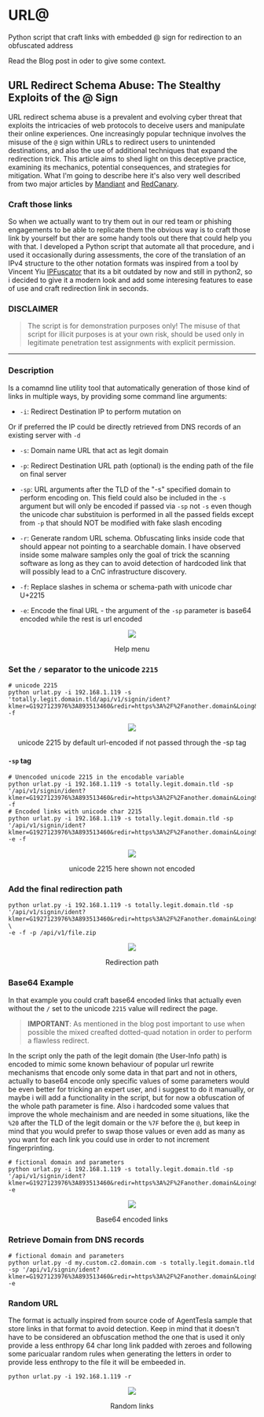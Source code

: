 # URL@

Python script that craft links with embedded @ sign for redirection to an obfuscated address

Read the Blog post in oder to give some context.

## URL Redirect Schema Abuse: The Stealthy Exploits of the @ Sign

URL redirect schema abuse is a prevalent and evolving cyber threat that exploits the intricacies of web protocols to deceive users and manipulate their online experiences. One increasingly popular technique involves the misuse of the `@` sign within URLs to redirect users to unintended destinations, and also the use of additional techniques that expand the redirection trick. This article aims to shed light on this deceptive practice, examining its mechanics, potential consequences, and strategies for mitigation.
What I'm going to describe here it's also very well described from two major articles by [Mandiant](https://www.mandiant.com/resources/blog/url-obfuscation-schema-abuse) and [RedCanary](https://redcanary.com/blog/google-zip-domains/).

### Craft those links

So when we actually want to try them out in our red team or phishing engagements to be able to replicate them the obvious way is to craft those link by yourself but ther are some handy tools out there that could help you with that. I developed a Python script that automate all that procedure, and i used it occasionally during assessments, the core of the translation of an IPv4 structure to the other notation formats was inspired from a tool by Vincent Yiu [IPFuscator](https://github.com/vysecurity/IPFuscator) that its a bit outdated by now and still in python2, so i decided to give it a modern look and add some interesing features to ease of use and craft redirection link in seconds.

### DISCLAIMER

> The script is for demonstration purposes only! The misuse of that script for illicit purposes is at your own risk, should be used only in legitimate penetration test assignments with explicit permission.

---

### Description

Is a comamnd line utility tool that automatically generation of those kind of links in multiple ways, by providing some command line arguments:

* `-i`: Redirect Destination IP to perform mutation on

Or if preferred the IP could be directly retrieved from DNS records of an existing server with `-d`

* `-s`: Domain name URL that act as legit domain

* `-p`: Redirect Destination URL path (optional) is the ending path of the file on final server

* `-sp`: URL arguments after the TLD of the "-s" specified domain to perform encoding on. This field could also be included in the `-s` argument but will only be encoded if passed via `-sp` not `-s` even though the unicode char substituion is performed in all the passed fields except from `-p` that should NOT be modified with fake slash encoding

* `-r`: Generate random URL schema. Obfuscating links inside code that should appear not pointing to a searchable domain. I have observed inside some malware samples only the goal of trick the scanning software as long as they can to avoid detection of hardcoded link that will possibly lead to a CnC infrastructure discovery.

* `-f`: Replace slashes in schema or schema-path with unicode char U+2215

* `-e`: Encode the final URL - the argument of the `-sp` parameter is base64 encoded while the rest is url encoded


<p align="center">
<img src="/pics/urlathelp.png">
</p>
<p align="center">
Help menu
</p>

### Set the `/` separator to the unicode `2215`

```shell
# unicode 2215
python urlat.py -i 192.168.1.119 -s 'totally.legit.domain.tld/api/v1/signin/ident?klmer=G1927123976%3A893513460&redir=https%3A%2F%2Fanother.domain&Loing&dobui=b253cnZqbmRzd3JvdmJ3cm92amJvd3dka2piZHZvZWlqY2V3b2lubm9rbmN3d29u' -f
```
<p align="center">
<img src="/pics/unicode2155.png">
</p>
<p align="center">
unicode 2215 by default url-encoded if not passed through the -sp tag
</p>

#### `-sp` tag

```shell
# Unencoded unicode 2215 in the encodable variable
python urlat.py -i 192.168.1.119 -s totally.legit.domain.tld -sp '/api/v1/signin/ident?klmer=G1927123976%3A893513460&redir=https%3A%2F%2Fanother.domain&Loing&dobui=b253cnZqbmRzd3JvdmJ3cm92amJvd3dka2piZHZvZWlqY2V3b2lubm9rbmN3d29u' -f
# Encoded links with unicode char 2215
python urlat.py -i 192.168.1.119 -s totally.legit.domain.tld -sp '/api/v1/signin/ident?klmer=G1927123976%3A893513460&redir=https%3A%2F%2Fanother.domain&Loing&dobui=b253cnZqbmRzd3JvdmJ3cm92amJvd3dka2piZHZvZWlqY2V3b2lubm9rbmN3d29u' -e -f
```
<p align="center">
<img src="/pics/userpathunicode.png">
</p>
<p align="center">
unicode 2215 here shown not encoded
</p>

### Add the final redirection path

```shell
python urlat.py -i 192.168.1.119 -s totally.legit.domain.tld -sp '/api/v1/signin/ident?klmer=G1927123976%3A893513460&redir=https%3A%2F%2Fanother.domain&Loing&dobui=b253cnZqbmRzd3JvdmJ3cm92amJvd3dka2piZHZvZWlqY2V3b2lubm9rbmN3d29u' \
-e -f -p /api/v1/file.zip
```

<p align="center">
<img src="/pics/redirpath.png">
</p>
<p align="center">
Redirection path
</p>

### Base64 Example

In that example you could craft base64 encoded links that actually even without the `/` set to the unicode `2215` value will redirect the page.

> **IMPORTANT**: As mentioned in the blog post important to use when possible the mixed creafted dotted-quad notation in order to perform a flawless redirect.

In the script only the path of the legit domain (the User-Info path) is encoded to mimic some known behaviour of popular url rewrite mechanisms that encode only some data in that part and not in others, actually to base64 encode only specific values of some parameters would be even better for tricking an expert user, and i suggest to do it manually, or maybe i will add a functionality in the script, but for now a obfuscation of the whole path parameter is fine.
Also i hardcoded some values that improve the whole mechainism and are needed in some situations, like the `%20` after the TLD of the legit domain or the `%7F` before the `@`, but keep in mind that you would prefer to swap those values or even add as many as you want for each link you could use in order to not increment fingerprinting.

```shell
# fictional domain and parameters
python urlat.py -i 192.168.1.119 -s totally.legit.domain.tld -sp '/api/v1/signin/ident?klmer=G1927123976%3A893513460&redir=https%3A%2F%2Fanother.domain&Loing&dobui=b253cnZqbmRzd3JvdmJ3cm92amJvd3dka2piZHZvZWlqY2V3b2lubm9rbmN3d29u' -e
```

<p align="center">
<img src="/pics/urlatlinks.png">
</p>
<p align="center">
Base64 encoded links
</p>

### Retrieve Domain from DNS records

```shell
# fictional domain and parameters
python urlat.py -d my.custom.c2.domain.com -s totally.legit.domain.tld -sp '/api/v1/signin/ident?klmer=G1927123976%3A893513460&redir=https%3A%2F%2Fanother.domain&Loing&dobui=b253cnZqbmRzd3JvdmJ3cm92amJvd3dka2piZHZvZWlqY2V3b2lubm9rbmN3d29u' -e
```

### Random URL

The format is actually inspired from source code of AgentTesla sample that store links in that format to avoid detection. Keep in mind that it doesn't have to be considered an obfuscation method the one that is used it only provide a less enthropy 64 char long link padded with zeroes and following some paricualar random rules when generating the letters in order to provide less enthropy to the file it will be embeeded in.

```shell
python urlat.py -i 192.168.1.119 -r
```
<p align="center">
<img src="/pics/randomlinks.png">
</p>
<p align="center">
Random links
</p>
